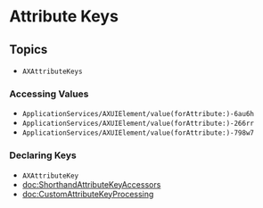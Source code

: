 # Attribute Keys

## Topics

- ``AXAttributeKeys``

### Accessing Values
- ``ApplicationServices/AXUIElement/value(forAttribute:)-6au6h``
- ``ApplicationServices/AXUIElement/value(forAttribute:)-266rr``
- ``ApplicationServices/AXUIElement/value(forAttribute:)-798w7``

### Declaring Keys
- ``AXAttributeKey``
- <doc:ShorthandAttributeKeyAccessors>
- <doc:CustomAttributeKeyProcessing>
